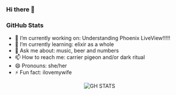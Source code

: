 ### Hi there 👋

<h3>GitHub Stats</h3>

- 🔭 I’m currently working on: Understanding Phoenix LiveView!!!!!
- 🌱 I’m currently learning: elixir as a whole
- 💬 Ask me about: music, beer and numbers
- 📫 How to reach me: carrier pigeon and/or dark ritual
- 😄 Pronouns: she/her
- ⚡ Fun fact: ilovemywife

<div align="center" >

![GH STATS](https://github-readme-stats.vercel.app/api?username=GabriellaDiasA&hide=issues&theme=dracula&show_icons=true&hide_border=false&count_private=true&include_all_commits=true&line_height=24.5)
</div>
